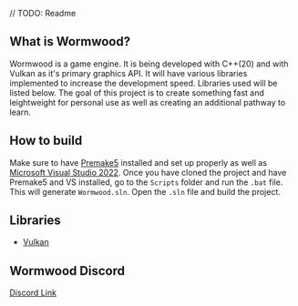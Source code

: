 // TODO: Readme

## What is Wormwood?
Wormwood is a game engine. It is being developed with C++(20) and with Vulkan as it's primary graphics API. It will have various libraries implemented to increase the development speed. Libraries used will be listed below. The goal of this project is to create something fast and leightweight for personal use as well as creating an additional pathway to learn.

## How to build
Make sure to have [Premake5](https://premake.github.io/) installed and set up properly as well as [Microsoft Visual Studio 2022](https://visualstudio.microsoft.com/downloads/?cid=learn-navbar-download-cta). Once you have cloned the project and have Premake5 and VS installed, go to the `Scripts` folder and run the `.bat` file. This will generate `Wormwood.sln`. Open the `.sln` file and build the project. 

## Libraries
- [Vulkan](https://www.vulkan.org/)

## Wormwood Discord
[Discord Link](https://discord.com/invite/zhhHu5HG8c)
